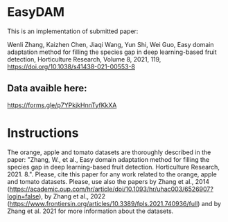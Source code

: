 # EasyDAM
This is an implementation of submitted paper:  

Wenli Zhang, Kaizhen Chen, Jiaqi Wang, Yun Shi, Wei Guo, Easy domain adaptation method for filling the species gap in deep learning-based fruit detection, Horticulture Research, Volume 8, 2021, 119, https://doi.org/10.1038/s41438-021-00553-8

## Data avaible here:
https://forms.gle/p7YPkjkHnnTyfKkXA

# Instructions
The orange, apple and tomato datasets are thoroughly described in the paper: "Zhang, W., et al., Easy domain adaptation method for filling the species gap in deep learning-based fruit detection. Horticulture Research, 2021. 8.". Please, cite this paper for any work related to the orange, apple and tomato datasets.
Please, use also the papers by Zhang et al., 2014
(https://academic.oup.com/hr/article/doi/10.1093/hr/uhac003/6526907?login=false), by Zhang et al., 2022
(https://www.frontiersin.org/articles/10.3389/fpls.2021.740936/full) and by Zhang et al. 2021
for more information about the datasets.
